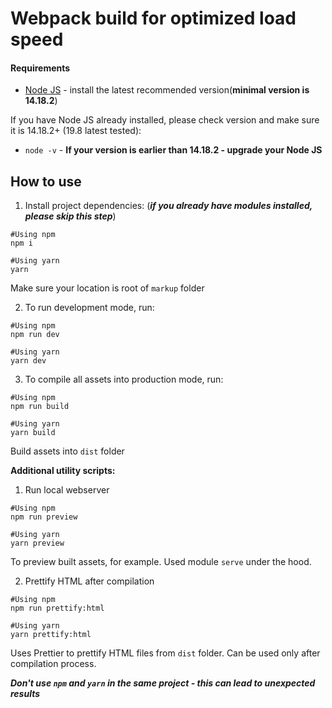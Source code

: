 # Webpack build for optimized load speed

#### Requirements

* [Node JS](https://nodejs.org/) - install the latest recommended version(**minimal version is 14.18.2**)

If you have Node JS already installed, please check version and make sure it is 14.18.2+ (19.8 latest tested):
* `node -v` - **If your version is earlier than 14.18.2 - upgrade your Node JS**

## How to use

1. Install project dependencies: (**_if you already have modules installed, please skip this step_**)
```
#Using npm
npm i

#Using yarn
yarn
```
Make sure your location is root of `markup` folder

2.  To run development mode, run:
```
#Using npm
npm run dev

#Using yarn
yarn dev
```

3.  To compile all assets into production mode, run:
```
#Using npm
npm run build

#Using yarn
yarn build
```
Build assets into `dist` folder

**Additional utility scripts:**

1. Run local webserver
```
#Using npm
npm run preview

#Using yarn
yarn preview
```
To preview built assets, for example. Used module `serve` under the hood.

2. Prettify HTML after compilation
```
#Using npm
npm run prettify:html

#Using yarn
yarn prettify:html
```
Uses Prettier to prettify HTML files from `dist` folder. Can be used only after compilation process.

**_Don't use `npm` and `yarn` in the same project - this can lead to unexpected results_**

